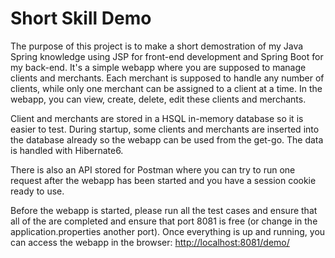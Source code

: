 # Short Skill Demo
The purpose of this project is to make a short demostration of my Java Spring knowledge using JSP for front-end development and Spring Boot for my back-end. It's a simple webapp where you are supposed to manage clients and merchants. Each merchant is supposed to handle any number of clients, while only one merchant can be assigned to a client at a time. In the webapp, you can view, create, delete, edit these clients and merchants. 

Client and merchants are stored in a HSQL in-memory database so it is easier to test. During startup, some clients and merchants are inserted into the database already so the webapp can be used from the get-go. The data is handled with Hibernate6. 

There is also an API stored for Postman where you can try to run one request after the webapp has been started and you have a session cookie ready to use. 

Before the webapp is started, please run all the test cases and ensure that all of the are completed and ensure that port 8081 is free (or change in the application.properties another port).
Once everything is up and running, you can access the webapp in the browser: [http://localhost:8081/demo/](http://localhost:8081/demo/)
